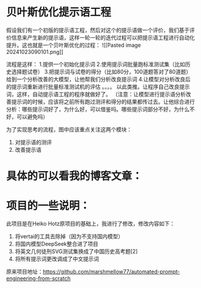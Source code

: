 # 贝叶斯优化提示语工程

假设我们有一个初版的提示语工程，然后对这个的提示语做一个评价，我们基于评价信息来产生新的提示语，这样一轮一轮的迭代过程可以把提示语工程进行自动化提升。这也就是一个贝叶斯优化的过程：
![[Pasted image 20241023090101.png]]

流程是这样：
1.提供一个初始化提示词
2.使用提示词批量跑标准测试集（比如历史选择题试卷）
3.把提示词与试卷的得分（比如80分，100道题答对了80道题）给到一个分析改善的大模型，让他帮我们分析改良提示词
4.让模型对分析改良后的提示词重新进行批量标准测试机的评估
。。。。
以此类推。让程序自己改良提示词，这样，自动提示语工程的程序就做好了。
（注意：让模型进行提示语分析改善提示词的时候，应该将之前所有跑过测评和得分的结果都传过去。让他综合进行分析：哪些提示词好了，为什么好，可以借鉴吗。哪些提示词部分不好，为什么不好，可以避免吗）

为了实现思考的流程，图中应该重点关注这两个模块： 
1. 对提示语的测评
2. 改善提示语

# 具体的可以看我的博客文章： 



# 项目的一些说明：

此项目是在Heiko Hotz原项目的基础上，我进行了修改，修改内容如下：

1. 将vertai的工具去除掉（因为不支持国内模型）
2. 将国内模型DeepSeek整合进了项目
3. 将英文几何徒刑SVG测试集换成了中国历史高考题[2]
4. 将所有提示词更改调成了中文提示词

原来项目地址：https://github.com/marshmellow77/automated-prompt-engineering-from-scratch
